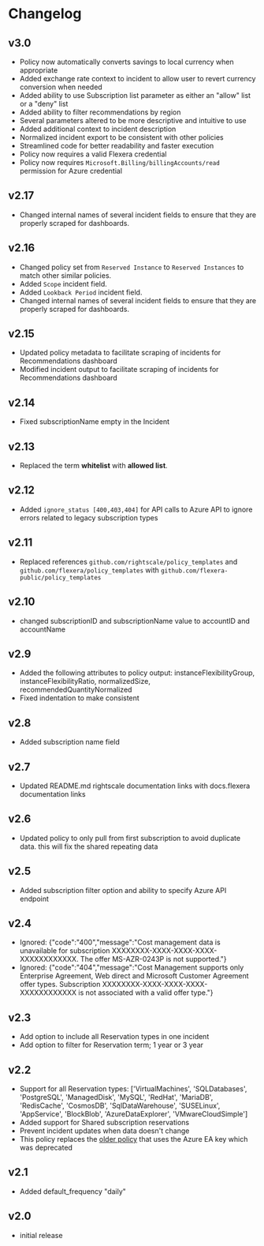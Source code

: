 # Changelog

## v3.0

- Policy now automatically converts savings to local currency when appropriate
- Added exchange rate context to incident to allow user to revert currency conversion when needed
- Added ability to use Subscription list parameter as either an "allow" list or a "deny" list
- Added ability to filter recommendations by region
- Several parameters altered to be more descriptive and intuitive to use
- Added additional context to incident description
- Normalized incident export to be consistent with other policies
- Streamlined code for better readability and faster execution
- Policy now requires a valid Flexera credential
- Policy now requires `Microsoft.Billing/billingAccounts/read` permission for Azure credential

## v2.17

- Changed internal names of several incident fields to ensure that they are properly scraped for dashboards.

## v2.16

- Changed policy set from `Reserved Instance` to `Reserved Instances` to match other similar policies.
- Added `Scope` incident field.
- Added `Lookback Period` incident field.
- Changed internal names of several incident fields to ensure that they are properly scraped for dashboards.

## v2.15

- Updated policy metadata to facilitate scraping of incidents for Recommendations dashboard
- Modified incident output to facilitate scraping of incidents for Recommendations dashboard

## v2.14

- Fixed subscriptionName empty in the Incident

## v2.13

- Replaced the term **whitelist** with **allowed list**.

## v2.12

- Added `ignore_status [400,403,404]` for API calls to Azure API to ignore errors related to legacy subscription types

## v2.11

- Replaced references `github.com/rightscale/policy_templates` and `github.com/flexera/policy_templates` with `github.com/flexera-public/policy_templates`

## v2.10

- changed subscriptionID and subscriptionName value to accountID and accountName

## v2.9

- Added the following attributes to policy output: instanceFlexibilityGroup, instanceFlexibilityRatio, normalizedSize, recommendedQuantityNormalized
- Fixed indentation to make consistent

## v2.8

- Added subscription name field

## v2.7

- Updated README.md rightscale documentation links with docs.flexera documentation links

## v2.6

- Updated policy to only pull from first subscription to avoid duplicate data. this will fix the shared repeating data

## v2.5

- Added subscription filter option and ability to specify Azure API endpoint

## v2.4

- Ignored: {"code":"400","message":"Cost management data is unavailable for subscription XXXXXXXX-XXXX-XXXX-XXXX-XXXXXXXXXXXX. The offer MS-AZR-0243P is not supported."}
- Ignored: {"code":"404","message":"Cost Management supports only Enterprise Agreement, Web direct and Microsoft Customer Agreement offer types. Subscription XXXXXXXX-XXXX-XXXX-XXXX-XXXXXXXXXXXX is not associated with a valid offer type."}

## v2.3

- Add option to include all Reservation types in one incident
- Add option to filter for Reservation term; 1 year or 3 year

## v2.2

- Support for all Reservation types: ['VirtualMachines', 'SQLDatabases', 'PostgreSQL', 'ManagedDisk', 'MySQL', 'RedHat', 'MariaDB', 'RedisCache', 'CosmosDB', 'SqlDataWarehouse', 'SUSELinux', 'AppService', 'BlockBlob', 'AzureDataExplorer', 'VMwareCloudSimple']
- Added support for Shared subscription reservations
- Prevent incident updates when data doesn't change
- This policy replaces the [older policy](../recommendations) that uses the Azure EA key which was deprecated

## v2.1

- Added default_frequency "daily"

## v2.0

- initial release
